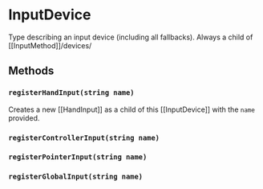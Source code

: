 # InputDevice

Type describing an input device (including all fallbacks). Always a child of [[InputMethod]]/devices/

## Methods
### `registerHandInput(string name)`
Creates a new [[HandInput]] as a child of this [[InputDevice]] with the `name` provided.
### `registerControllerInput(string name)`
### `registerPointerInput(string name)`
### `registerGlobalInput(string name)`

